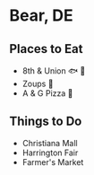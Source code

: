 # Bear, DE
## Places to Eat

- 8th & Union :fish: :shrimp:
- Zoups :baguette_bread:
- A & G Pizza :pizza:

## Things to Do

- Christiana Mall
- Harrington Fair
- Farmer's Market
